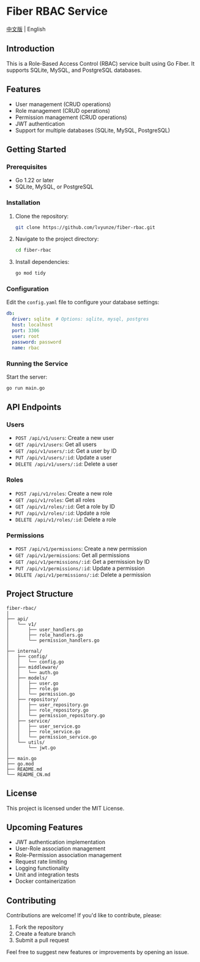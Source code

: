 # Fiber RBAC Service

[中文版](README_CN.md) | English

## Introduction
This is a Role-Based Access Control (RBAC) service built using Go Fiber. It supports SQLite, MySQL, and PostgreSQL databases.

## Features
- User management (CRUD operations)
- Role management (CRUD operations)
- Permission management (CRUD operations)
- JWT authentication
- Support for multiple databases (SQLite, MySQL, PostgreSQL)

## Getting Started

### Prerequisites
- Go 1.22 or later
- SQLite, MySQL, or PostgreSQL

### Installation
1. Clone the repository:
   ```bash
   git clone https://github.com/lvyunze/fiber-rbac.git
   ```
2. Navigate to the project directory:
   ```bash
   cd fiber-rbac
   ```
3. Install dependencies:
   ```bash
   go mod tidy
   ```

### Configuration
Edit the `config.yaml` file to configure your database settings:

```yaml
db:
  driver: sqlite  # Options: sqlite, mysql, postgres
  host: localhost
  port: 3306
  user: root
  password: password
  name: rbac
```

### Running the Service
Start the server:
```bash
go run main.go
```

## API Endpoints

### Users
- `POST /api/v1/users`: Create a new user
- `GET /api/v1/users`: Get all users
- `GET /api/v1/users/:id`: Get a user by ID
- `PUT /api/v1/users/:id`: Update a user
- `DELETE /api/v1/users/:id`: Delete a user

### Roles
- `POST /api/v1/roles`: Create a new role
- `GET /api/v1/roles`: Get all roles
- `GET /api/v1/roles/:id`: Get a role by ID
- `PUT /api/v1/roles/:id`: Update a role
- `DELETE /api/v1/roles/:id`: Delete a role

### Permissions
- `POST /api/v1/permissions`: Create a new permission
- `GET /api/v1/permissions`: Get all permissions
- `GET /api/v1/permissions/:id`: Get a permission by ID
- `PUT /api/v1/permissions/:id`: Update a permission
- `DELETE /api/v1/permissions/:id`: Delete a permission

## Project Structure
```
fiber-rbac/
│
├── api/
│   └── v1/
│       ├── user_handlers.go
│       ├── role_handlers.go
│       └── permission_handlers.go
│
├── internal/
│   ├── config/
│   │   └── config.go
│   ├── middleware/
│   │   └── auth.go
│   ├── models/
│   │   ├── user.go
│   │   ├── role.go
│   │   └── permission.go
│   ├── repository/
│   │   ├── user_repository.go
│   │   ├── role_repository.go
│   │   └── permission_repository.go
│   ├── service/
│   │   ├── user_service.go
│   │   ├── role_service.go
│   │   └── permission_service.go
│   └── utils/
│       └── jwt.go
│
├── main.go
├── go.mod
├── README.md
└── README_CN.md
```

## License
This project is licensed under the MIT License.

## Upcoming Features
- JWT authentication implementation
- User-Role association management
- Role-Permission association management
- Request rate limiting
- Logging functionality
- Unit and integration tests
- Docker containerization

## Contributing
Contributions are welcome! If you'd like to contribute, please:
1. Fork the repository
2. Create a feature branch
3. Submit a pull request

Feel free to suggest new features or improvements by opening an issue.